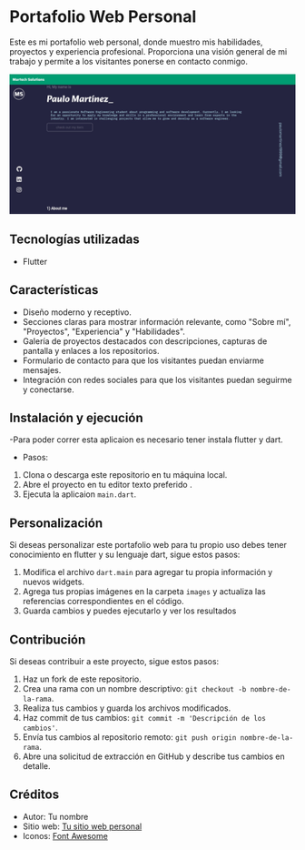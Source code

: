 # Portafolio Web Personal

Este es mi portafolio web personal, donde muestro mis habilidades, proyectos y experiencia profesional. Proporciona una visión general de mi trabajo y permite a los visitantes ponerse en contacto conmigo.

![Captura de pantalla del portafolio web](image.jpg)

## Tecnologías utilizadas

- Flutter

## Características

- Diseño moderno y receptivo.
- Secciones claras para mostrar información relevante, como "Sobre mí", "Proyectos", "Experiencia" y "Habilidades".
- Galería de proyectos destacados con descripciones, capturas de pantalla y enlaces a los repositorios.
- Formulario de contacto para que los visitantes puedan enviarme mensajes.
- Integración con redes sociales para que los visitantes puedan seguirme y conectarse.

## Instalación y ejecución
-Para poder correr esta aplicaion es necesario tener instala flutter y dart.
- Pasos:
1. Clona o descarga este repositorio en tu máquina local.
2. Abre el proyecto en tu editor texto preferido .
3. Ejecuta la aplicaion `main.dart`.

## Personalización

Si deseas personalizar este portafolio web para tu propio uso debes tener conocimiento en flutter y su lenguaje dart, sigue estos pasos:

1. Modifica el archivo `dart.main` para agregar tu propia información y nuevos widgets.
2. Agrega tus propias imágenes en la carpeta `images` y actualiza las referencias correspondientes en el código.
3. Guarda cambios y puedes ejecutarlo y ver los resultados

## Contribución

Si deseas contribuir a este proyecto, sigue estos pasos:

1. Haz un fork de este repositorio.
2. Crea una rama con un nombre descriptivo: `git checkout -b nombre-de-la-rama`.
3. Realiza tus cambios y guarda los archivos modificados.
4. Haz commit de tus cambios: `git commit -m 'Descripción de los cambios'`.
5. Envía tus cambios al repositorio remoto: `git push origin nombre-de-la-rama`.
6. Abre una solicitud de extracción en GitHub y describe tus cambios en detalle.

## Créditos

- Autor: Tu nombre
- Sitio web: [Tu sitio web personal](https://www.tusitio.com)
- Iconos: [Font Awesome](https://fontawesome.com)


